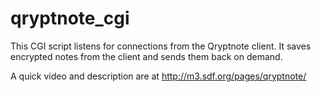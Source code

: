 # qryptnote_cgi

This CGI script listens for connections from the Qryptnote client. It saves encrypted notes from the client and sends them back on demand.

A quick video and description are at http://m3.sdf.org/pages/qryptnote/